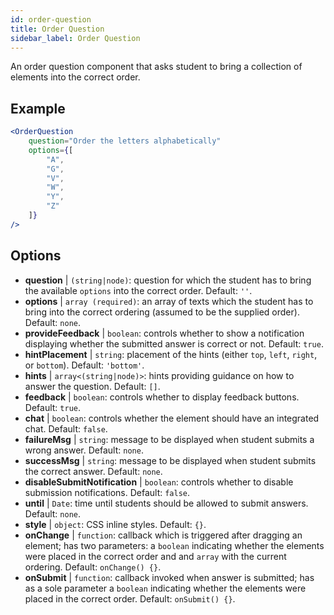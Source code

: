 ```yaml
---
id: order-question
title: Order Question
sidebar_label: Order Question
---
```


An order question component that asks student to bring a collection of elements into the correct order.

## Example

```jsx live
<OrderQuestion
    question="Order the letters alphabetically"
    options={[
        "A",
        "G",
        "V",
        "W",
        "Y",
        "Z" 
    ]}
/>
```

## Options

* __question__ | `(string|node)`: question for which the student has to bring the available `options` into the correct order. Default: `''`.
* __options__ | `array (required)`: an array of texts which the student has to bring into the correct ordering (assumed to be the supplied order). Default: `none`.
* __provideFeedback__ | `boolean`: controls whether to show a notification displaying whether the submitted answer is correct or not. Default: `true`.
* __hintPlacement__ | `string`: placement of the hints (either `top`, `left`, `right`, or `bottom`). Default: `'bottom'`.
* __hints__ | `array<(string|node)>`: hints providing guidance on how to answer the question. Default: `[]`.
* __feedback__ | `boolean`: controls whether to display feedback buttons. Default: `true`.
* __chat__ | `boolean`: controls whether the element should have an integrated chat. Default: `false`.
* __failureMsg__ | `string`: message to be displayed when student submits a wrong answer. Default: `none`.
* __successMsg__ | `string`: message to be displayed when student submits the correct answer. Default: `none`.
* __disableSubmitNotification__ | `boolean`: controls whether to disable submission notifications. Default: `false`.
* __until__ | `Date`: time until students should be allowed to submit answers. Default: `none`.
* __style__ | `object`: CSS inline styles. Default: `{}`.
* __onChange__ | `function`: callback  which is triggered after dragging an element; has two parameters: a `boolean` indicating whether the elements were placed in the correct order and and `array` with the current ordering. Default: `onChange() {}`.
* __onSubmit__ | `function`: callback invoked when answer is submitted; has as a sole parameter a `boolean` indicating whether the elements were placed in the correct order. Default: `onSubmit() {}`.
